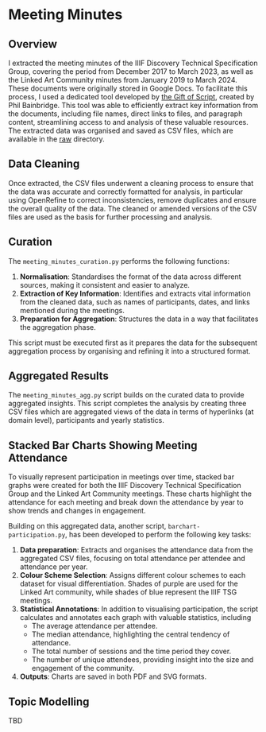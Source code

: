 # Meeting Minutes

## Overview

I extracted the meeting minutes of the IIIF Discovery Technical Specification Group, covering the period from December 2017 to March 2023, as well as the Linked Art Community minutes from January 2019 to March 2024. These documents were originally stored in Google Docs. To facilitate this process, I used a dedicated tool developed by [the Gift of Script](https://www.pbainbridge.co.uk/), created by Phil Bainbridge. This tool was able to efficiently extract key information from the documents, including file names, direct links to files, and paragraph content, streamlining access to and analysis of these valuable resources. The extracted data was organised and saved as CSV files, which are available in the [raw](raw/) directory.

## Data Cleaning

Once extracted, the CSV files underwent a cleaning process to ensure that the data was accurate and correctly formatted for analysis, in particular using OpenRefine to correct inconsistencies, remove duplicates and ensure the overall quality of the data. The cleaned or amended versions of the CSV files are used as the basis for further processing and analysis.

## Curation

The `meeting_minutes_curation.py` performs the following functions:

1. **Normalisation**: Standardises the format of the data across different sources, making it consistent and easier to analyze.
2. **Extraction of Key Information**: Identifies and extracts vital information from the cleaned data, such as names of participants, dates, and links mentioned during the meetings.
3. **Preparation for Aggregation**: Structures the data in a way that facilitates the aggregation phase.

This script must be executed first as it prepares the data for the subsequent aggregation process by organising and refining it into a structured format.

## Aggregated Results

The `meeting_minutes_agg.py` script builds on the curated data to provide aggregated insights. This script completes the analysis by creating three CSV files which are aggregated views of the data in terms of hyperlinks (at domain level), participants and yearly statistics.

## Stacked Bar Charts Showing Meeting Attendance

To visually represent participation in meetings over time, stacked bar graphs were created for both the IIIF Discovery Technical Specification Group and the Linked Art Community meetings. These charts highlight the attendance for each meeting and break down the attendance by year to show trends and changes in engagement.

Building on this aggregated data, another script, `barchart-participation.py`, has been developed to perform the following key tasks:

1. **Data preparation**: Extracts and organises the attendance data from the aggregated CSV files, focusing on total attendance per attendee and attendance per year.
2. **Colour Scheme Selection**: Assigns different colour schemes to each dataset for visual differentiation. Shades of purple are used for the Linked Art community, while shades of blue represent the IIIF TSG meetings.
3. **Statistical Annotations**: In addition to visualising participation, the script calculates and annotates each graph with valuable statistics, including
   - The average attendance per attendee.
   - The median attendance, highlighting the central tendency of attendance.
   - The total number of sessions and the time period they cover.
   - The number of unique attendees, providing insight into the size and engagement of the community.
4. **Outputs**: Charts are saved in both PDF and SVG formats.

## Topic Modelling

TBD